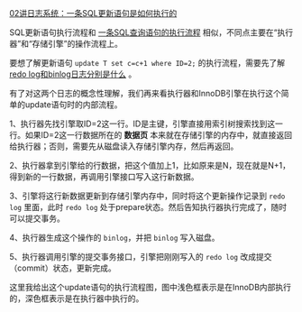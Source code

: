 


[02讲日志系统：一条SQL更新语句是如何执行的](https://funnylog.gitee.io/mysql45/02%E8%AE%B2%E6%97%A5%E5%BF%97%E7%B3%BB%E7%BB%9F%EF%BC%9A%E4%B8%80%E6%9D%A1SQL%E6%9B%B4%E6%96%B0%E8%AF%AD%E5%8F%A5%E6%98%AF%E5%A6%82%E4%BD%95%E6%89%A7%E8%A1%8C%E7%9A%84.html)


SQL更新语句执行流程和 [一条SQL查询语句的执行流程](https://github.com/ProgrammerGoGo/document/blob/main/MySQL/%E4%B8%80%E6%9D%A1SQL%E6%9F%A5%E8%AF%A2%E8%AF%AD%E5%8F%A5%E7%9A%84%E6%89%A7%E8%A1%8C%E6%B5%81%E7%A8%8B.md) 相似，不同点主要在“执行器”和“存储引擎”的操作流程上。

要想了解更新语句 `update T set c=c+1 where ID=2;` 的执行流程，需要先了解 [redo log和binlog日志分别是什么](https://github.com/ProgrammerGoGo/document/blob/main/MySQL/redo%20log%20%E5%92%8C%20binlog%20%E6%97%A5%E5%BF%97%E5%88%86%E5%88%AB%E6%98%AF%E4%BB%80%E4%B9%88.md) 。

有了对这两个日志的概念性理解，我们再来看执行器和InnoDB引擎在执行这个简单的update语句时的内部流程。

1、执行器先找引擎取ID=2这一行。ID是主键，引擎直接用索引树搜索找到这一行。如果ID=2这一行数据所在的 **数据页** 本来就在存储引擎的内存中，就直接返回给执行器；否则，需要先从磁盘读入存储引擎内存，然后再返回。

2、执行器拿到引擎给的行数据，把这个值加上1，比如原来是N，现在就是N+1，得到新的一行数据，再调用引擎接口写入这行新数据。

3、引擎将这行新数据更新到存储引擎内存中，同时将这个更新操作记录到 `redo log` 里面，此时 `redo log` 处于prepare状态。然后告知执行器执行完成了，随时可以提交事务。

4、执行器生成这个操作的 `binlog`，并把 `binlog` 写入磁盘。

5、执行器调用引擎的提交事务接口，引擎把刚刚写入的 `redo log` 改成提交（commit）状态，更新完成。

这里我给出这个update语句的执行流程图，图中浅色框表示是在InnoDB内部执行的，深色框表示是在执行器中执行的。













